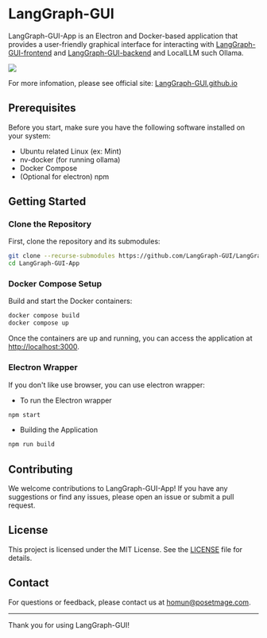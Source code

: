 # LangGraph-GUI

LangGraph-GUI-App is an Electron and Docker-based application that provides a user-friendly graphical interface for interacting with [LangGraph-GUI-frontend](https://github.com/LangGraph-GUI/LangGraph-GUI-frontend) and [LangGraph-GUI-backend](https://github.com/LangGraph-GUI/LangGraph-GUI-backend) and LocalLLM such Ollama.

![](https://langgraph-gui.github.io/cover.webp)

For more infomation, please see official site: [LangGraph-GUI.github.io](https://LangGraph-GUI.github.io)

## Prerequisites

Before you start, make sure you have the following software installed on your system:

- Ubuntu related Linux (ex: Mint)
- nv-docker (for running ollama)
- Docker Compose
- (Optional for electron) npm


## Getting Started

### Clone the Repository

First, clone the repository and its submodules:

```bash
git clone --recurse-submodules https://github.com/LangGraph-GUI/LangGraph-GUI-App.git
cd LangGraph-GUI-App
```

### Docker Compose Setup

Build and start the Docker containers:

```bash
docker compose build
docker compose up
```

Once the containers are up and running, you can access the application at [http://localhost:3000](http://localhost:3000).

### Electron Wrapper
If you don't like use browser, you can use electron wrapper:

* To run the Electron wrapper
```bash
npm start
```
* Building the Application
```bash
npm run build
```

## Contributing

We welcome contributions to LangGraph-GUI-App! If you have any suggestions or find any issues, please open an issue or submit a pull request.

## License

This project is licensed under the MIT License. See the [LICENSE](LICENSE) file for details.

## Contact

For questions or feedback, please contact us at [homun@posetmage.com](mailto:homun@posetmage.com).

---

Thank you for using LangGraph-GUI!
